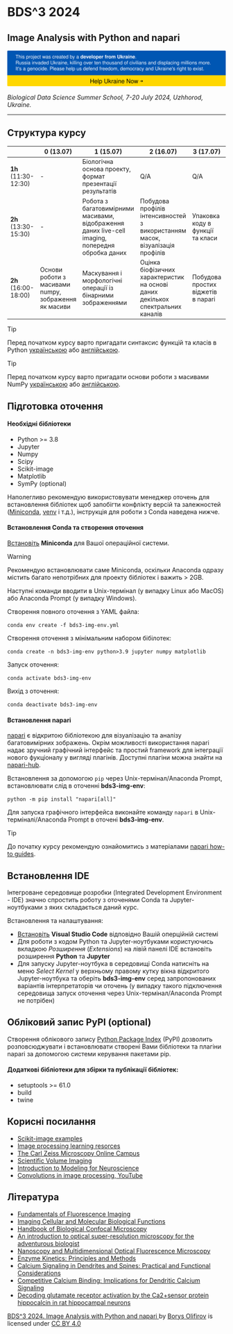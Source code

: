 BDS^3 2024
==========

## Image Analysis with Python and napari

[![Stand With Ukraine](https://raw.githubusercontent.com/vshymanskyy/StandWithUkraine/main/banner-direct-single.svg)](https://stand-with-ukraine.pp.ua)

_Biological Data Science Summer School, 7-20 July 2024, Uzhhorod, Ukraine._


---

## Структура курсу
|        | 0 (13.07)                  | 1 (15.07)                                                    | 2 (16.07)                                                    | 3 (17.07)                          | 4 (18.07)                                                    | 5 (19.07)           |
| ------ | -------------------------- | ------------------------------------------------------------ | ------------------------------------------------------------ | ---------------------------------- | ------------------------------------------------------------ | ------------------- |
| __1h__ (11:30-12:30) | -                          | Біологічна основа проекту, формат презентації результатів    | Q/A                                                          | Q/A                                | Q/A                                                          | -                   |
| __2h__ (13:30-15:30)| -                          | Робота з багатовимірними масивами, відображення даних live-cell imaging, попередня обробка даних | Побудова профілів інтенсивностей з використанням масок, візуалізація профілів | Упаковка коду в функції та класи   | Потокові розрахунки в napari, збірка плагіну | Підготовка постера  |
| __2h__ (16:00-18:00)| Основи роботи з масивами numpy, зображення як масиви | Маскування і морфологічні операції із бінарними зображеннями | Оцінка біофізичних характеристик на основі даних декількох спектральних каналів | Побудова простих віджетів в napari | Підбирання хвостів                                           | Презентація постера |


> [!TIP]
> Перед початком курсу варто пригадати синтаксис функцій та класів в Python [українською](https://w3schoolsua.github.io/python/python_functions.html#gsc.tab=0) або [англійською](https://www.w3schools.com/python/python_functions.asp).

> [!TIP]
> Перед початком курсу варто пригадати основи роботи з масивами NumPy [українською](https://devzone.org.ua/post/chomu-vam-slid-vykorystovuvaty-numpy) або [англійською](https://numpy.org/doc/stable/user/absolute_beginners.html).


## Підготовка оточення
#### Необхідні бібліотеки
- Python >= 3.8
- Jupyter
- Numpy
- Scipy
- Scikit-image
- Matplotlib
- SymPy (optional)

Наполегливо рекомендую використовувати менеджер оточень для встановлення бібліотек щоб запобігти конфлікту версій та залежностей ([Miniconda](https://docs.conda.io/en/latest/miniconda.html), [venv](https://docs.python.org/3/library/venv.html) і т.д.), інструкція для роботи з Conda наведена нижче.

#### Встановлення Conda та створення оточення
[Встановіть](https://conda.io/projects/conda/en/latest/user-guide/install/index.html) __Miniconda__ для Вашої операційної системи.

> [!WARNING]
> Рекомендую встановлювати саме Miniconda, оскільки Anaconda одразу містить багато непотрібних для проекту бібліотек і важить > 2GB.

Наступні команди вводити в Unix-термінал (у випадку Linux або MacOS) або Anaconda Prompt (у випадку Windows).

Створення повного оточення з YAML файла:
```
conda env create -f bds3-img-env.yml
```

Створення оточення з мінімальним набором бібілотек:
```
conda create -n bds3-img-env python>3.9 jupyter numpy matplotlib
```

Запуск оточення:
```
conda activate bds3-img-env
```

Вихід з оточення:
```
conda deactivate bds3-img-env
```

#### Встановлення napari
[napari](https://napari.org/stable/) є відкритою бібліотекою для візуалізацію та аналізу багатовимірних зображень. Окрім можливості використання napari надає зручний графічний інтерфейс та простий framework для інтеграції нового фукціоналу у вигляді плагінів. Доступні плагіни можна знайти на [napari-hub](https://www.napari-hub.org/).

Встановлення за допомогою `pip` через Unix-термінал/Anaconda Prompt, встановлювати слід в оточенні __bds3-img-env__:
```
python -m pip install "napari[all]"
```

Для запуска графічного інтерфейса виконайте команду ```napari``` в Unix-терміналі/Anaconda Prompt в оточені __bds3-img-env__.

> [!TIP]
> До початку курсу рекомендую ознайомитись з  матеріалами [napari how-to guides](https://napari.org/stable/howtos/index.html).


## Встановлення IDE

Інтегроване середовище розробки (Integrated Development Environment - IDE) значно спростить роботу з оточенями Conda та Jupyter-ноутбуками з яких складається даний курс.

Встановлення та налаштування:
- [Встановіть](https://code.visualstudio.com/) __Visual Studio Code__ відповідно Вашій оперційній системі
- Для роботи з кодом Python та Jupyter-ноутбуками користуючись вкладкою _Розширення_ (_Extensions_) на лівій панелі IDE встановіть розширення __Python__ та __Jupyter__
- Для запуску Jupyter-ноутбука в середовищі Conda натисніть на меню _Select Kernel_ у верхньому правому кутку вікна відкритого Jupyter-ноутбука та оберіть __bds3-img-env__ серед запропонованих варіантів інтерпретаторів чи оточень (у випадку такого підключення середовища запуск оточення через Unix-термінал/Anaconda Prompt не потрібен)


## Обліковий запис PyPI (optional)

Створення облікового запису [Python Package Index](https://pypi.org/) (PyPI) дозволить розповсюджувати і встановлювати створені Вами бібліотеки та плагіни napari за допомогою системи керування пакетами pip.

#### Додаткові бібліотеки для збірки та публікації бібліотек:
- setuptools >= 61.0
- build
- twine


## Корисні посилання

- [Scikit-image examples](https://scikit-image.org/docs/stable/auto_examples/index.html)
- [Image processing learning resorces](https://homepages.inf.ed.ac.uk/rbf/HIPR2/hipr_top.htm)
- [The Carl Zeiss Microscopy Online Campus](https://zeiss-campus.magnet.fsu.edu/index.html)
- [Scientific Volume Imaging](https://svi.nl/Huygens-Imaging-Academy)
- [Introduction to Modeling for Neuroscience](https://dabane-ghassan.github.io/ModNeuro/)
- [Convolutions in image processing, YouTube](https://www.youtube.com/watch?v=8rrHTtUzyZA)


## Література

- [Fundamentals of Fluorescence Imaging](https://www.taylorfrancis.com/books/edit/10.1201/9781351129404/fundamentals-fluorescence-imaging-guy-cox)
- [Imaging Cellular and Molecular Biological Functions](https://link.springer.com/book/10.1007/978-3-540-71331-9)
- [Handbook of Biological Confocal Microscopy](https://link.springer.com/book/10.1007/978-0-387-45524-2)
- [An introduction to optical super-resolution microscopy for the adventurous biologist](https://www.researchgate.net/publication/323073291_An_introduction_to_optical_super-resolution_microscopy_for_the_adventurous_biologist)
- [Nanoscopy and Multidimensional Optical Fluorescence Microscopy](https://www.tandfonline.com/doi/pdf/10.1080/00107514.2011.580375)
- [Enzyme Kinetics: Principles and Methods](https://onlinelibrary.wiley.com/doi/book/10.1002/9783527806461)
- [Calcium Signaling in Dendrites and Spines: Practical and Functional Considerations](https://pubmed.ncbi.nlm.nih.gov/18817730/)
- [Competitive Calcium Binding: Implications for Dendritic Calcium Signaling](https://link.springer.com/article/10.1023/A:1008891229546)
- [Decoding glutamate receptor activation by the Ca2+sensor protein hippocalcin in rat hippocampal neurons](https://onlinelibrary.wiley.com/doi/full/10.1111/j.1460-9568.2010.07303.x)

 <p xmlns:cc="http://creativecommons.org/ns#" xmlns:dct="http://purl.org/dc/terms/"><a property="dct:title" rel="cc:attributionURL" href="https://github.com/wisstock/BDS-3_2024_img_analysis">BDS^3 2024. Image Analysis with Python and napari </a> by <a rel="cc:attributionURL dct:creator" property="cc:attributionName" href="https://github.com/wisstock">Borys Olifirov</a> is licensed under <a href="https://creativecommons.org/licenses/by/4.0/?ref=chooser-v1" target="_blank" rel="license noopener noreferrer" style="display:inline-block;">CC BY 4.0<img style="height:22px!important;margin-left:3px;vertical-align:text-bottom;" src="https://mirrors.creativecommons.org/presskit/icons/cc.svg?ref=chooser-v1" alt=""><img style="height:22px!important;margin-left:3px;vertical-align:text-bottom;" src="https://mirrors.creativecommons.org/presskit/icons/by.svg?ref=chooser-v1" alt=""></a></p> 
